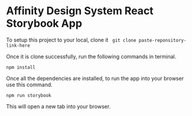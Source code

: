 # Affinity Design System React Storybook App

To setup this project to your local, clone it 
``` git clone paste-reponsitory-link-here```

Once it is clone successfully, run the following commands in terminal.

``` npm install ```

Once all the dependencies are installed, to run the app into your browser use this command.

``` npm run storybook ```

This will open a new tab into your browser.
